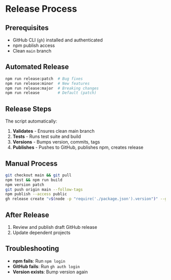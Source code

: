# Release Process

## Prerequisites

- GitHub CLI (`gh`) installed and authenticated
- npm publish access
- Clean `main` branch

## Automated Release

```bash
npm run release:patch  # Bug fixes
npm run release:minor  # New features
npm run release:major  # Breaking changes
npm run release        # Default (patch)
```

## Release Steps

The script automatically:

1. **Validates** - Ensures clean main branch
2. **Tests** - Runs test suite and build
3. **Versions** - Bumps version, commits, tags
4. **Publishes** - Pushes to GitHub, publishes npm, creates release

## Manual Process

```bash
git checkout main && git pull
npm test && npm run build
npm version patch
git push origin main --follow-tags
npm publish --access public
gh release create "v$(node -p "require('./package.json').version")" --generate-notes
```

## After Release

1. Review and publish draft GitHub release
2. Update dependent projects

## Troubleshooting

- **npm fails**: Run `npm login`
- **GitHub fails**: Run `gh auth login`
- **Version exists**: Bump version again
